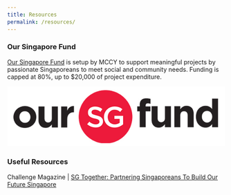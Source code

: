 ```yaml
---
title: Resources
permalink: /resources/
---
```


### Our Singapore Fund

[Our Singapore Fund](https://www.sg/oursingaporefund) is setup by MCCY to support meaningful projects by passionate Singaporeans to meet social and community needs. Funding is capped at 80%, up to $20,000 of project expenditure.

![OurSingaporeFund](/images/osf.jpg/)

### Useful Resources 

Challenge Magazine | [SG Together: Partnering Singaporeans To Build Our Future Singapore](https://www.psd.gov.sg/challenge/ideas/deep-dive/singapore-together-partnering-singaporeans-to-build-our-future-singapore)
